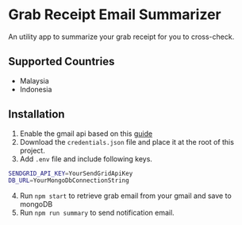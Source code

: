 # Grab Receipt Email Summarizer

An utility app to summarize your grab receipt for you to cross-check.

## Supported Countries

- Malaysia
- Indonesia

## Installation

1. Enable the gmail api based on this [guide](https://developers.google.com/gmail/api/quickstart/nodejs)
2. Download the `credentials.json` file and place it at the root of this project.
3. Add `.env` file and include following keys.

```bash
SENDGRID_API_KEY=YourSendGridApiKey
DB_URL=YourMongoDbConnectionString
```

4. Run `npm start` to retrieve grab email from your gmail and save to mongoDB
5. Run `npm run summary` to send notification email.
